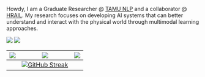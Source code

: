 Howdy,
I am a Graduate Researcher @ [TAMU NLP](https://nlp.cs.tamu.edu/) and a collaborator @ [HRAIL](http://hrail.crasar.org/). My research focuses on developing AI systems that can better understand and interact with the physical world through multimodal learning approaches.

[![](https://img.shields.io/badge/-LinkedIn-0077B5?style=flat-square&logo=linkedin&logoColor=white)](https://www.linkedin.com/in/hasnat-md-abdullah)
[![](https://img.shields.io/badge/-Google_Scholar-4285F4?style=flat-square&logo=google-scholar&logoColor=white)](https://scholar.google.com/citations?user=jFgmL9wAAAAJ&hl=en)

|![](https://github-profile-summary-cards.vercel.app/api/cards/stats?username=Hasnat79&theme=dracula)| ![](https://github-profile-summary-cards.vercel.app/api/cards/profile-details?username=Hasnat79&theme=dracula)|![](https://github-profile-summary-cards.vercel.app/api/cards/most-commit-language?username=Hasnat79&theme=dracula)|
|-----|------|------|
||[![GitHub Streak](https://github-readme-streak-stats.herokuapp.com/?user=Hasnat79&theme=dracula)](https://git.io/streak-stats)||



<!--Above stats generated with: [`tipsy/profile-summary-for-github`](https://github.com/tipsy/profile-summary-for-github)>
![Profile Views](https://komarev.com/ghpvc/?username=Hasnat79&color=brightgreen)
![](https://github-profile-summary-cards.vercel.app/api/cards/repos-per-language?username=Hasnat79&theme=dracula)

